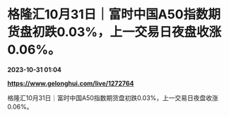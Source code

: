 # 格隆汇10月31日｜富时中国A50指数期货盘初跌0.03%，上一交易日夜盘收涨0.06%。

**2023-10-31 01:04**

**https://www.gelonghui.com/live/1272764**

格隆汇10月31日｜富时中国A50指数期货盘初跌0.03%，上一交易日夜盘收涨0.06%。
